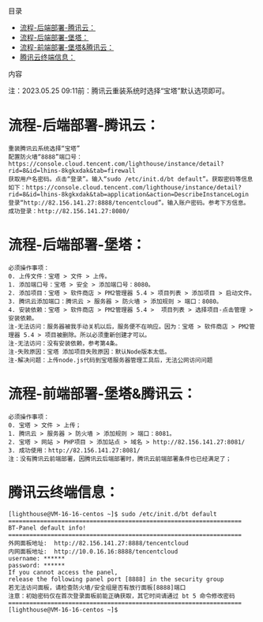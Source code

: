 目录
- [流程-后端部署-腾讯云：](#流程-后端部署-腾讯云)
- [流程-后端部署-堡塔：](#流程-后端部署-堡塔)
- [流程-前端部署-堡塔\&腾讯云：](#流程-前端部署-堡塔腾讯云)
- [腾讯云终端信息：](#腾讯云终端信息)

内容

注：2023.05.25 09:11前：腾讯云重装系统时选择“宝塔”默认选项即可。

# 流程-后端部署-腾讯云：
    
    重装腾讯云系统选择“宝塔”
    配置防火墙“8888”端口号：https://console.cloud.tencent.com/lighthouse/instance/detail?rid=8&id=lhins-8kgkxdak&tab=firewall
    获取用户名密码。点击“登录”。输入“sudo /etc/init.d/bt default”。获取密码等信息如下：https://console.cloud.tencent.com/lighthouse/instance/detail?rid=8&id=lhins-8kgkxdak&tab=application&action=DescribeInstanceLogin
    登录“http://82.156.141.27:8888/tencentcloud”。输入账户密码。参考下方信息。
    成功登录：http://82.156.141.27:8080/

# 流程-后端部署-堡塔：

    必须操作事项：
    0. 上传文件：宝塔 > 文件 > 上传。
    1. 添加端口号：宝塔 > 安全 > 添加端口号：8080。
    2. 添加项目：宝塔 > 软件商店 > PM2管理器 5.4 > 项目列表 > 添加项目 > 启动文件。
    3. 腾讯云添加端口：腾讯云 > 服务器 > 防火墙 > 添加规则 > 端口：8080。
    4. 安装依赖：宝塔 > 软件商店 > PM2管理器 5.4 >  项目列表 > 选择项目-点击管理 > 安装依赖。
    注-无法访问：服务器被我手动关机以后，服务便不在响应。因为：宝塔 > 软件商店 > PM2管理器 5.4 > 项目被删除。所以必须重新创建才可以。
    注-无法访问：没有安装依赖，参考第4条。
    注-失败原因：宝塔 添加项目失败原因：默认Node版本太低。
    注-解决问题：上传node.js代码到宝塔服务器管理工具后，无法公网访问问题

# 流程-前端部署-堡塔&腾讯云：

    必须操作事项：
    0. 宝塔 > 文件 > 上传；
    1. 腾讯云 > 服务器 > 防火墙 > 添加规则 > 端口：8081。
    2. 宝塔 > 网站 > PHP项目 > 添加站点 > 域名 > http://82.156.141.27:8081/
    3. 成功使用：http://82.156.141.27:8081/
    注：没有腾讯云前端部署，因腾讯云后端部署时，腾讯云前端部署条件也已经满足了；
    
# 腾讯云终端信息：

```
[lighthouse@VM-16-16-centos ~]$ sudo /etc/init.d/bt default
==================================================================
BT-Panel default info!
==================================================================
外网面板地址:  http://82.156.141.27:8888/tencentcloud
内网面板地址:  http://10.0.16.16:8888/tencentcloud
username: ******
password: ******
If you cannot access the panel,
release the following panel port [8888] in the security group
若无法访问面板，请检查防火墙/安全组是否有放行面板[8888]端口
注意：初始密码仅在首次登录面板前能正确获取，其它时间请通过 bt 5 命令修改密码
==================================================================
[lighthouse@VM-16-16-centos ~]$ 
```
